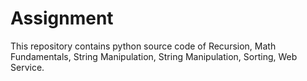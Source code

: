 # Assignment
This repository contains python source code of Recursion, Math Fundamentals, String Manipulation, String Manipulation, Sorting, Web Service.
